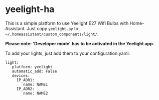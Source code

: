 # yeelight-ha

This is a simple platform to use Yeelight E27 Wifi Bulbs with Home-Assistant. Just copy `yeelight.py` to `~/.homeassistant/custom_components/light/`.

**Please note: 'Developer mode' has to be activated in the Yeelight app.**

To add your lights, just add them to your configuration.yaml:

```
light:
   platform: yeelight
   automatic_add: False
   devices:
     IP_ADR1:
        name: NAME1
     IP_ADR2:
        name: NAME2
```

